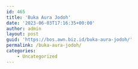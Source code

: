 ```yaml
---
id: 465
title: 'Buka Aura Jodoh'
date: '2023-06-03T17:16:35+00:00'
author: admin
layout: post
guid: 'https://bos.awn.biz.id/buka-aura-jodoh/'
permalink: /buka-aura-jodoh/
categories:
    - Uncategorized
---
```


